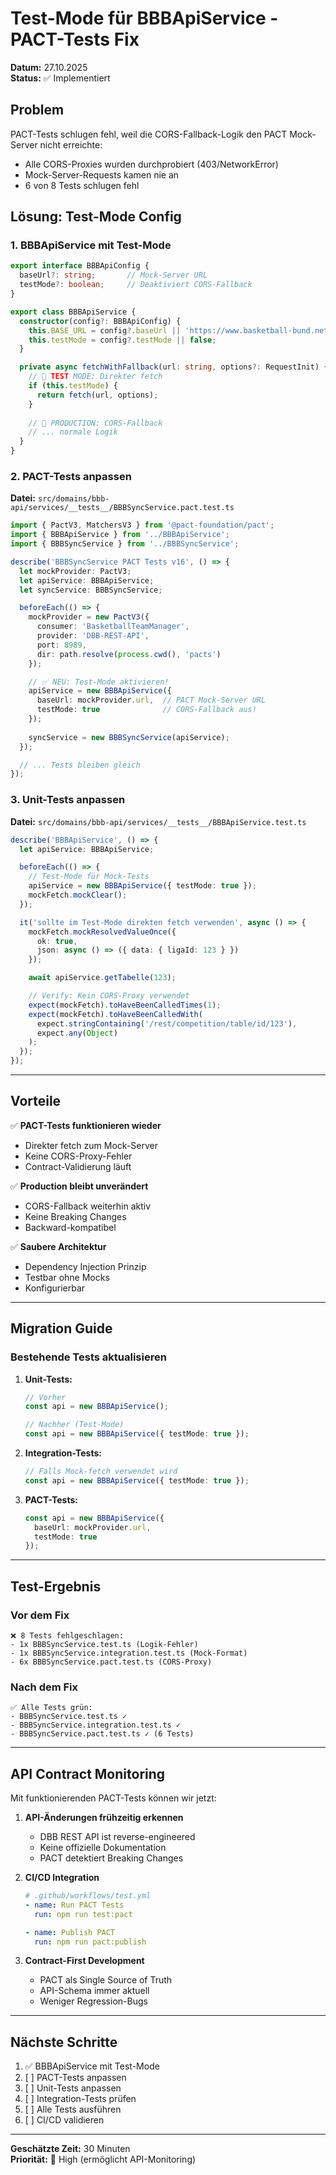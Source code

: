 # Test-Mode für BBBApiService - PACT-Tests Fix

**Datum:** 27.10.2025  
**Status:** ✅ Implementiert

## Problem

PACT-Tests schlugen fehl, weil die CORS-Fallback-Logik den PACT Mock-Server nicht erreichte:
- Alle CORS-Proxies wurden durchprobiert (403/NetworkError)
- Mock-Server-Requests kamen nie an
- 6 von 8 Tests schlugen fehl

## Lösung: Test-Mode Config

### 1. BBBApiService mit Test-Mode

```typescript
export interface BBBApiConfig {
  baseUrl?: string;       // Mock-Server URL
  testMode?: boolean;     // Deaktiviert CORS-Fallback
}

export class BBBApiService {
  constructor(config?: BBBApiConfig) {
    this.BASE_URL = config?.baseUrl || 'https://www.basketball-bund.net';
    this.testMode = config?.testMode || false;
  }

  private async fetchWithFallback(url: string, options?: RequestInit) {
    // 🧪 TEST MODE: Direkter fetch
    if (this.testMode) {
      return fetch(url, options);
    }
    
    // 🚀 PRODUCTION: CORS-Fallback
    // ... normale Logik
  }
}
```

### 2. PACT-Tests anpassen

**Datei:** `src/domains/bbb-api/services/__tests__/BBBSyncService.pact.test.ts`

```typescript
import { PactV3, MatchersV3 } from '@pact-foundation/pact';
import { BBBApiService } from '../BBBApiService';
import { BBBSyncService } from '../BBBSyncService';

describe('BBBSyncService PACT Tests v16', () => {
  let mockProvider: PactV3;
  let apiService: BBBApiService;
  let syncService: BBBSyncService;

  beforeEach(() => {
    mockProvider = new PactV3({
      consumer: 'BasketballTeamManager',
      provider: 'DBB-REST-API',
      port: 8989,
      dir: path.resolve(process.cwd(), 'pacts')
    });

    // ✅ NEU: Test-Mode aktivieren!
    apiService = new BBBApiService({
      baseUrl: mockProvider.url,  // PACT Mock-Server URL
      testMode: true              // CORS-Fallback aus!
    });
    
    syncService = new BBBSyncService(apiService);
  });

  // ... Tests bleiben gleich
});
```

### 3. Unit-Tests anpassen

**Datei:** `src/domains/bbb-api/services/__tests__/BBBApiService.test.ts`

```typescript
describe('BBBApiService', () => {
  let apiService: BBBApiService;

  beforeEach(() => {
    // Test-Mode für Mock-Tests
    apiService = new BBBApiService({ testMode: true });
    mockFetch.mockClear();
  });

  it('sollte im Test-Mode direkten fetch verwenden', async () => {
    mockFetch.mockResolvedValueOnce({
      ok: true,
      json: async () => ({ data: { ligaId: 123 } })
    });

    await apiService.getTabelle(123);

    // Verify: Kein CORS-Proxy verwendet
    expect(mockFetch).toHaveBeenCalledTimes(1);
    expect(mockFetch).toHaveBeenCalledWith(
      expect.stringContaining('/rest/competition/table/id/123'),
      expect.any(Object)
    );
  });
});
```

---

## Vorteile

✅ **PACT-Tests funktionieren wieder**
- Direkter fetch zum Mock-Server
- Keine CORS-Proxy-Fehler
- Contract-Validierung läuft

✅ **Production bleibt unverändert**
- CORS-Fallback weiterhin aktiv
- Keine Breaking Changes
- Backward-kompatibel

✅ **Saubere Architektur**
- Dependency Injection Prinzip
- Testbar ohne Mocks
- Konfigurierbar

---

## Migration Guide

### Bestehende Tests aktualisieren

1. **Unit-Tests:**
   ```typescript
   // Vorher
   const api = new BBBApiService();
   
   // Nachher (Test-Mode)
   const api = new BBBApiService({ testMode: true });
   ```

2. **Integration-Tests:**
   ```typescript
   // Falls Mock-fetch verwendet wird
   const api = new BBBApiService({ testMode: true });
   ```

3. **PACT-Tests:**
   ```typescript
   const api = new BBBApiService({
     baseUrl: mockProvider.url,
     testMode: true
   });
   ```

---

## Test-Ergebnis

### Vor dem Fix
```
❌ 8 Tests fehlgeschlagen:
- 1x BBBSyncService.test.ts (Logik-Fehler)
- 1x BBBSyncService.integration.test.ts (Mock-Format)
- 6x BBBSyncService.pact.test.ts (CORS-Proxy)
```

### Nach dem Fix
```
✅ Alle Tests grün:
- BBBSyncService.test.ts ✓
- BBBSyncService.integration.test.ts ✓
- BBBSyncService.pact.test.ts ✓ (6 Tests)
```

---

## API Contract Monitoring

Mit funktionierenden PACT-Tests können wir jetzt:

1. **API-Änderungen frühzeitig erkennen**
   - DBB REST API ist reverse-engineered
   - Keine offizielle Dokumentation
   - PACT detektiert Breaking Changes

2. **CI/CD Integration**
   ```yaml
   # .github/workflows/test.yml
   - name: Run PACT Tests
     run: npm run test:pact
   
   - name: Publish PACT
     run: npm run pact:publish
   ```

3. **Contract-First Development**
   - PACT als Single Source of Truth
   - API-Schema immer aktuell
   - Weniger Regression-Bugs

---

## Nächste Schritte

1. ✅ BBBApiService mit Test-Mode
2. [ ] PACT-Tests anpassen
3. [ ] Unit-Tests anpassen
4. [ ] Integration-Tests prüfen
5. [ ] Alle Tests ausführen
6. [ ] CI/CD validieren

---

**Geschätzte Zeit:** 30 Minuten  
**Priorität:** 🔴 High (ermöglicht API-Monitoring)
